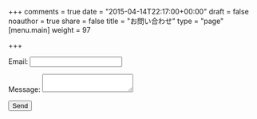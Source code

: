 +++
comments = true
date = "2015-04-14T22:17:00+00:00"
draft = false
noauthor = true
share = false
title = "お問い合わせ"
type = "page"
[menu.main]
weight = 97

+++

<form name="contact" method="POST" data-netlify-recaptcha="true" data-netlify="true">
  <p>
    <label>Email: <input type="text" name="name" /></label>
  </p>
  <p>
    <label>Message: <textarea name="message"></textarea></label>
  </p>
  <div data-netlify-recaptcha="true"></div>
  <p>
    <button type="submit">Send</button>
  </p>
</form>
